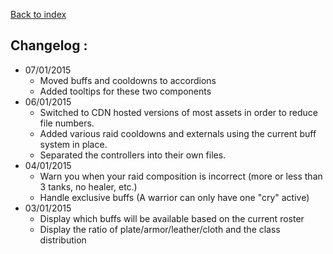 [Back to index](https://github.com/KyneSilverhide/WoWRoster)

## Changelog :
* 07/01/2015
  * Moved buffs and cooldowns to accordions
  * Added tooltips for these two components
* 06/01/2015
  * Switched to CDN hosted versions of most assets in order to reduce file numbers.
  * Added various raid cooldowns and externals using the current buff system in place.
  * Separated the controllers into their own files.
* 04/01/2015
  * Warn you when your raid composition is incorrect (more or less than 3 tanks, no healer, etc.)
  * Handle exclusive buffs (A warrior can only have one "cry" active)
* 03/01/2015
  * Display which buffs will be available based on the current roster
  * Display the ratio of plate/armor/leather/cloth and the class distribution
